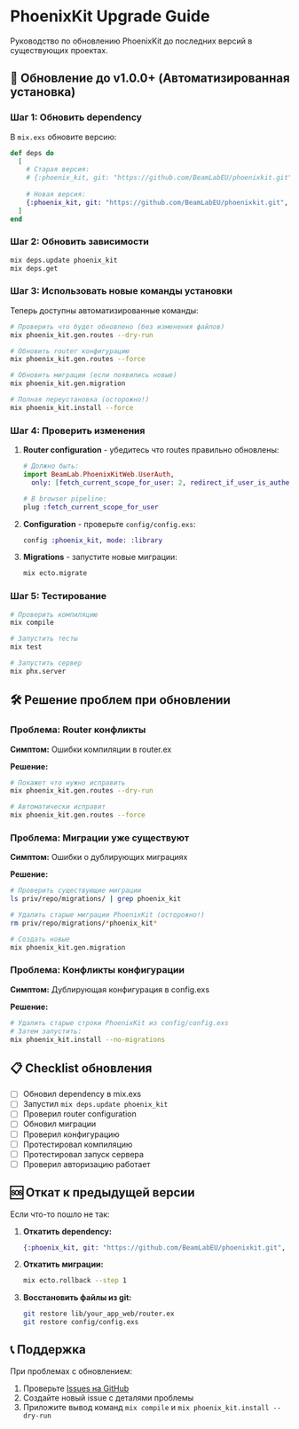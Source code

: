 # PhoenixKit Upgrade Guide

Руководство по обновлению PhoenixKit до последних версий в существующих проектах.

## 🚀 Обновление до v1.0.0+ (Автоматизированная установка)

### Шаг 1: Обновить dependency

В `mix.exs` обновите версию:

```elixir
def deps do
  [
    # Старая версия:
    # {:phoenix_kit, git: "https://github.com/BeamLabEU/phoenixkit.git", tag: "v0.x.x"}
    
    # Новая версия:
    {:phoenix_kit, git: "https://github.com/BeamLabEU/phoenixkit.git", tag: "v1.0.0"}
  ]
end
```

### Шаг 2: Обновить зависимости

```bash
mix deps.update phoenix_kit
mix deps.get
```

### Шаг 3: Использовать новые команды установки

Теперь доступны автоматизированные команды:

```bash
# Проверить что будет обновлено (без изменения файлов)
mix phoenix_kit.gen.routes --dry-run

# Обновить router конфигурацию
mix phoenix_kit.gen.routes --force

# Обновить миграции (если появились новые)
mix phoenix_kit.gen.migration

# Полная переустановка (осторожно!)
mix phoenix_kit.install --force
```

### Шаг 4: Проверить изменения

1. **Router configuration** - убедитесь что routes правильно обновлены:
   ```elixir
   # Должно быть:
   import BeamLab.PhoenixKitWeb.UserAuth,
     only: [fetch_current_scope_for_user: 2, redirect_if_user_is_authenticated: 2, require_authenticated_user: 2]
   
   # В browser pipeline:
   plug :fetch_current_scope_for_user
   ```

2. **Configuration** - проверьте `config/config.exs`:
   ```elixir
   config :phoenix_kit, mode: :library
   ```

3. **Migrations** - запустите новые миграции:
   ```bash
   mix ecto.migrate
   ```

### Шаг 5: Тестирование

```bash
# Проверить компиляцию
mix compile

# Запустить тесты
mix test

# Запустить сервер
mix phx.server
```

## 🛠️ Решение проблем при обновлении

### Проблема: Router конфликты

**Симптом:** Ошибки компиляции в router.ex

**Решение:**
```bash
# Покажет что нужно исправить
mix phoenix_kit.gen.routes --dry-run

# Автоматически исправит
mix phoenix_kit.gen.routes --force
```

### Проблема: Миграции уже существуют

**Симптом:** Ошибки о дублирующих миграциях

**Решение:**
```bash
# Проверить существующие миграции
ls priv/repo/migrations/ | grep phoenix_kit

# Удалить старые миграции PhoenixKit (осторожно!)
rm priv/repo/migrations/*phoenix_kit*

# Создать новые
mix phoenix_kit.gen.migration
```

### Проблема: Конфликты конфигурации

**Симптом:** Дублирующая конфигурация в config.exs

**Решение:**
```bash
# Удалить старые строки PhoenixKit из config/config.exs
# Затем запустить:
mix phoenix_kit.install --no-migrations
```

## 📋 Checklist обновления

- [ ] Обновил dependency в mix.exs
- [ ] Запустил `mix deps.update phoenix_kit`
- [ ] Проверил router configuration
- [ ] Обновил миграции
- [ ] Проверил конфигурацию
- [ ] Протестировал компиляцию
- [ ] Протестировал запуск сервера
- [ ] Проверил авторизацию работает

## 🆘 Откат к предыдущей версии

Если что-то пошло не так:

1. **Откатить dependency:**
   ```elixir
   {:phoenix_kit, git: "https://github.com/BeamLabEU/phoenixkit.git", tag: "v0.x.x"}
   ```

2. **Откатить миграции:**
   ```bash
   mix ecto.rollback --step 1
   ```

3. **Восстановить файлы из git:**
   ```bash
   git restore lib/your_app_web/router.ex
   git restore config/config.exs
   ```

## 📞 Поддержка

При проблемах с обновлением:

1. Проверьте [Issues на GitHub](https://github.com/BeamLabEU/phoenixkit/issues)
2. Создайте новый issue с деталями проблемы
3. Приложите вывод команд `mix compile` и `mix phoenix_kit.install --dry-run`
